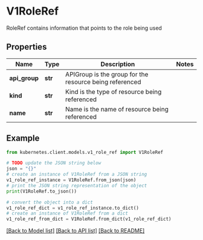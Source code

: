# V1RoleRef

RoleRef contains information that points to the role being used

## Properties

Name | Type | Description | Notes
------------ | ------------- | ------------- | -------------
**api_group** | **str** | APIGroup is the group for the resource being referenced | 
**kind** | **str** | Kind is the type of resource being referenced | 
**name** | **str** | Name is the name of resource being referenced | 

## Example

```python
from kubernetes.client.models.v1_role_ref import V1RoleRef

# TODO update the JSON string below
json = "{}"
# create an instance of V1RoleRef from a JSON string
v1_role_ref_instance = V1RoleRef.from_json(json)
# print the JSON string representation of the object
print(V1RoleRef.to_json())

# convert the object into a dict
v1_role_ref_dict = v1_role_ref_instance.to_dict()
# create an instance of V1RoleRef from a dict
v1_role_ref_from_dict = V1RoleRef.from_dict(v1_role_ref_dict)
```
[[Back to Model list]](../README.md#documentation-for-models) [[Back to API list]](../README.md#documentation-for-api-endpoints) [[Back to README]](../README.md)


